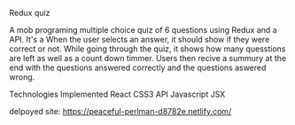 Redux quiz 

A mob programing multiple choice quiz of 6 questions using Redux and a API. It's a When the user selects an answer, it should show if they were correct or not. While going through the quiz, it shows how many quesstions are left as well as a count down timmer. Users then recive a summury at the end with the questions answered correctly and the questions aswered wrong.

Technologies Implemented
React
CSS3
API
Javascript
JSX

delpoyed site: https://peaceful-perlman-d8782e.netlify.com/
